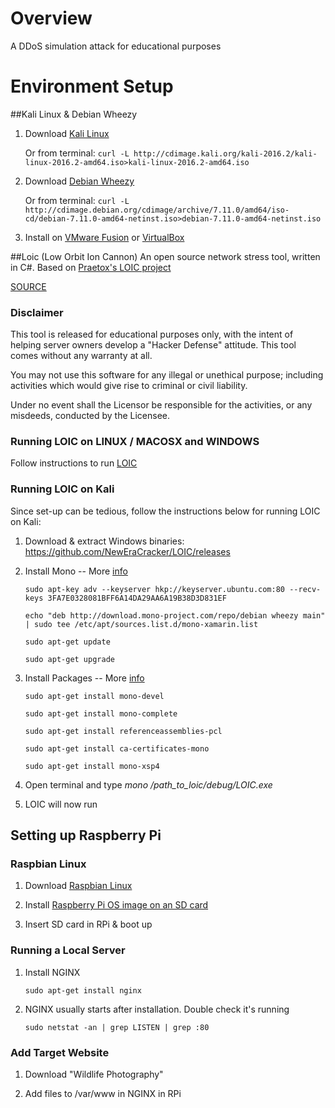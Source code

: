 # Overview
A DDoS simulation attack for educational purposes

# Environment Setup
##Kali Linux & Debian Wheezy



1. Download [Kali Linux](https://www.kali.org/downloads/)

   Or from terminal: `curl -L http://cdimage.kali.org/kali-2016.2/kali-linux-2016.2-amd64.iso>kali-linux-2016.2-amd64.iso`
   
2. Download [Debian Wheezy](https://www.debian.org/releases/wheezy/amd64/index)

   Or from terminal: `curl -L http://cdimage.debian.org/cdimage/archive/7.11.0/amd64/iso-cd/debian-7.11.0-amd64-netinst.iso>debian-7.11.0-amd64-netinst.iso`

3. Install on [VMware Fusion](http://www.vmware.com/products/fusion/fusion-evaluation.html) or [VirtualBox](http://www.oracle.com/technetwork/server-storage/virtualbox/downloads/index.html)

##Loic (Low Orbit Ion Cannon) 
An open source network stress tool, written in C#. Based on [Praetox's LOIC project](https://sourceforge.net/projects/loic/)

[SOURCE](https://github.com/NewEraCracker/LOIC)

### Disclaimer
This tool is released for educational purposes only, with the intent of helping server owners develop a "Hacker Defense" attitude. This tool comes without any warranty at all.

You may not use this software for any illegal or unethical purpose; including activities which would give rise to criminal or civil liability.

Under no event shall the Licensor be responsible for the activities, or any misdeeds, conducted by the Licensee.

### Running LOIC on LINUX / MACOSX and WINDOWS

   Follow instructions to run [LOIC](https://github.com/NewEraCracker/LOIC)
   
### Running LOIC on Kali

Since set-up can be tedious, follow the instructions below for running LOIC on Kali:

1. Download & extract Windows binaries: https://github.com/NewEraCracker/LOIC/releases

2. Install Mono -- More [info](http://www.mono-project.com/docs/getting-started/install/linux/)

     `sudo apt-key adv --keyserver hkp://keyserver.ubuntu.com:80 --recv-keys 3FA7E0328081BFF6A14DA29AA6A19B38D3D831EF`

     `echo "deb http://download.mono-project.com/repo/debian wheezy main" | sudo tee /etc/apt/sources.list.d/mono-xamarin.list`
     
     `sudo apt-get update`
     
     `sudo apt-get upgrade`
     
3. Install Packages -- More [info](http://www.mono-project.com/docs/getting-started/install/linux/#usage)

     `sudo apt-get install mono-devel`
     
     `sudo apt-get install mono-complete`
     
     `sudo apt-get install referenceassemblies-pcl`
     
     `sudo apt-get install ca-certificates-mono`
     
     `sudo apt-get install mono-xsp4`

4. Open terminal and type *mono /path_to_loic/debug/LOIC.exe*

5. LOIC will now run

## Setting up Raspberry Pi
### Raspbian Linux 

1. Download [Raspbian Linux](https://downloads.raspberrypi.org/raspbian_latest) 

2. Install [Raspberry Pi OS image on an SD card](https://www.raspberrypi.org/documentation/installation/installing-images/README.md)

3. Insert SD card in RPi & boot up

### Running a Local Server

1. Install NGINX

      `sudo apt-get install nginx`
      
2. NGINX usually starts after installation. Double check it's running

      `sudo netstat -an | grep LISTEN | grep :80`

### Add Target Website

1. Download "Wildlife Photography"

2. Add files to /var/www in NGINX in RPi
